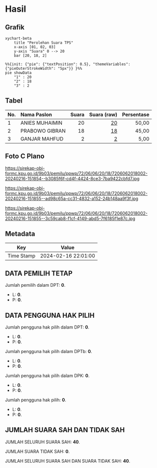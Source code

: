 # Hasil

## Grafik

```mermaid
xychart-beta
    title "Perolehan Suara TPS"
    x-axis [01, 02, 03]
    y-axis "Suara" 0 --> 20
    bar [20, 18, 2]
```

```mermaid
%%{init: {"pie": {"textPosition": 0.5}, "themeVariables": {"pieOuterStrokeWidth": "5px"}} }%%
pie showData
    "1" : 20
    "2" : 18
    "3" : 2
```

## Tabel

| No. | Nama Paslon    | Suara | Suara (raw) | Persentase |
|:--- |:-------------- | -----:| -----------:| ----------:|
| 1   | ANIES MUHAIMIN | 20    | [20][p-1]   | 50,00      |
| 2   | PRABOWO GIBRAN | 18    | [18][p-2]   | 45,00      |
| 3   | GANJAR MAHFUD  | 2     | [2][p-3]    | 5,00       |


[p-1]: https://github.com/gigit-pemilu/pemilu-2024-72-sulawesi-tengah/blob/main/pilpres/hitung-suara/sub/72-sulawesi-tengah/sub/06-morowali/sub/06-bungku-selatan/sub/2018-lalemo/sub/002-tps/sub/paslon-1.txt
[p-2]: https://github.com/gigit-pemilu/pemilu-2024-72-sulawesi-tengah/blob/main/pilpres/hitung-suara/sub/72-sulawesi-tengah/sub/06-morowali/sub/06-bungku-selatan/sub/2018-lalemo/sub/002-tps/sub/paslon-2.txt
[p-3]: https://github.com/gigit-pemilu/pemilu-2024-72-sulawesi-tengah/blob/main/pilpres/hitung-suara/sub/72-sulawesi-tengah/sub/06-morowali/sub/06-bungku-selatan/sub/2018-lalemo/sub/002-tps/sub/paslon-3.txt

## Foto C Plano

https://sirekap-obj-formc.kpu.go.id/9b03/pemilu/ppwp/72/06/06/20/18/7206062018002-20240216-151854--b3085f6f-cd4f-4424-8ce3-7ba9422cbfd7.jpg

https://sirekap-obj-formc.kpu.go.id/9b03/pemilu/ppwp/72/06/06/20/18/7206062018002-20240216-151855--ad98c65a-cc31-4832-a152-24b148aa9f3f.jpg

https://sirekap-obj-formc.kpu.go.id/9b03/pemilu/ppwp/72/06/06/20/18/7206062018002-20240216-151855--3c59cab8-f1cf-4149-abd5-7f6185f1e87c.jpg


## Metadata

| Key        | Value               |
| ---------- | ------------------- |
| Time Stamp | 2024-02-16 22:01:00 |


## DATA PEMILIH TETAP

Jumlah pemilih dalam DPT: **0**.
 * L: **0**.
 * P: **0**.

## DATA PENGGUNA HAK PILIH

Jumlah pengguna hak pilih dalam DPT: **0**.
 * L: **0**.
 * P: **0**.

Jumlah pengguna hak pilih dalam DPTb: **0**.
 * L: **0**.
 * P: **0**.

Jumlah pengguna hak pilih dalam DPK: **0**.
 * L: **0**.
 * P: **0**.

Jumlah pengguna hak pilih: **0**.
 * L: **0**.
 * P: **0**.

## JUMLAH SUARA SAH DAN TIDAK SAH

JUMLAH SELURUH SUARA SAH: **40**.

JUMLAH SUARA TIDAK SAH: **0**.

JUMLAH SELURUH SUARA SAH DAN SUARA TIDAK SAH: **40**.


